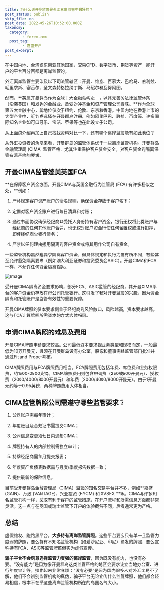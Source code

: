 ```yaml
---
title: 为什么说开曼监管是外汇离岸监管中最好的？
post_status: publish
skip_file: no
post_date: 2022-05-26T10:52:00.000Z
taxonomy:
  category:
        - forex-com
  post_tag:
        - 嘉盛开户
post_excerpt: 
---
```

在中国内地、台湾或东南亚其他国家，交易CFD、数字货币、期货等资产，能开户的平台百分百都是离岸监管的。

外汇离岸监管主要涉及以下司法管辖区：开曼、维京、百慕大、巴哈马、伯利兹、毛里求斯、塞舌尔、圣文森特格拉纳丁斯、马绍尔和瓦努阿图。

然而，**英属开曼群岛作为全球十大金融岛屿之一，以其完善的法律监管体系（沿袭英国）和发达的金融业，备受对冲基金和资产管理公司青睐。**作为全球第五大金融中心，其地位仅次于纽约、伦敦、东京和香港。中国内地在香港上市的大型企业中，近九成选择在开曼群岛注册，例如阿里巴巴、联想、百度等。许多国际知名企业如可口可乐、宝洁、苹果等也在此设立子公司。

从上面的介绍再加上自己找找资料对比一下，还有哪个离岸监管能有如此地位？

从外汇投资者的角度来看，开曼群岛的监管体系优于一些离岸监管机构。开曼群岛金融管理局 (CIMA) 监管严格，尤其注重保护客户资金安全，对客户资金的隔离保管有着严格的要求。

## 开曼CIMA监管媲美英国FCA

**在保障客户资金方面，开曼CIMA与英国金融行为监管局 (FCA) 有许多相似之处，**例如：

1. 严格规定客户资产账户的命名规则，确保资金存放于客户名下；

1. 定期对客户资金账户进行每日清算和对账；

1. 通过书面协议确保经纪商以受托人身份持有客户资金，银行无权将此类账户与经纪商的任何其他账户合并，也无权对账户资金行使任何留置权或进行扣押，即使经纪商欠银行债务；

1. 严禁以任何理由挪用隔离的客户资金或将其用作公司自有资金。

一些监管机构虽然也要求隔离客户资金，但具体规定和执行力度有所不同，有些甚至允许豁免隔离要求（例如澳大利亚证券和投资委员会ASIC）。开曼CIMA和FCA一样，不允许任何资金隔离豁免。

![Image](https://prod-files-secure.s3.us-west-2.amazonaws.com/39ed1227-6d7d-4570-be36-9ccd4a2c4241/bd849744-3fcb-4a37-8312-357962c8f065/image.png?X-Amz-Algorithm=AWS4-HMAC-SHA256&X-Amz-Content-Sha256=UNSIGNED-PAYLOAD&X-Amz-Credential=ASIAZI2LB4663O64ZM4U%2F20250427%2Fus-west-2%2Fs3%2Faws4_request&X-Amz-Date=20250427T101349Z&X-Amz-Expires=3600&X-Amz-Security-Token=IQoJb3JpZ2luX2VjEL3%2F%2F%2F%2F%2F%2F%2F%2F%2F%2FwEaCXVzLXdlc3QtMiJHMEUCIQC7yTjrZ%2FEIBcSTU5jzkmqgvGrFFBEX7NwrybKOFh8Y4wIgNtDpMH58bIMZypA6lDlkbX8XT8ESxHtiFvyfduS5wXoq%2FwMIVhAAGgw2Mzc0MjMxODM4MDUiDLPislxN6ZhZ6PwxqCrcAyyYVkFbTFIPwdJ7UxxjNgN6h4MWFd5rOJ8RDgW2wyqh9FQFiBpUv9d7FSZG3iTwuAa3k4bhgRXqdhVLohSVExpB0k8lrD77%2BGR70O3IHxr55AGfbOPdMgdRh9ocF0RhqOFRlW%2BCqHJ124V4aFoPhUawqCUi3DdUsOlfjGDYEGLQES5KyvCioa%2BuH%2F%2BjsEXOauowSfgXvj%2BiSNYOS1JNOcTZVwSknQryGbf9hRvMgEQQ%2BI%2FUz9zj1XCO4t1SoMaLXqqkb5TxbXSKxQaBM%2FRAIVPstCV1JOeExU31JZKQ6%2BgYJqjHlnbOA6v8mYDQe6mgUScZ%2BFSk0lomEoO6LPzxtJ9O3%2Bp2jIrtAx%2F4P4vRY7tFox8ephQ6vUSCruYua0HTb0dS18P0zYoBLUbZNaPoHlNfuy9aJvOG%2F2ukvq1nFSDYBDaCT3CuoBOuowLABAD7Z%2F5mURs2zd5vGPSjm6AVB8UI8NU7cnc2ictMU6hoxhmqcGWEP43PtINkYV35UOlsyp7SN91poIOdrJ%2BPA5WLbbAszF33f6P8w6uUdsUvshiurWMjELrn%2BEardzwdhitQaPPn5zu1Atnzl57%2FKTklL2Ga7bxKbg4%2BkmfDT12HCrAXRkcvC9z%2FSSfTEas%2BMNLrtsAGOqUBrx3lgpDfKKxpaz4icxlDO0Gg7pp5U1CnJJrGSUke%2FK12tr6oMYAtRlRzK6CGed%2FfIml6Ixx3rGLl36OvvTvqmoga6KMLhDOCLbpt%2FomxLX39IRJZRtxnCa80f0Y0v7WSKoy7nDKRFBGaUESioRerIQAqBCkH%2F0%2B%2FadS%2BhdXlVs1RaSYsNtWuNXabERlxp24hg5CNu5Vn1aa0KE2gpOHRdmybDSwb&X-Amz-Signature=03d07ca333a958c881621de14e6d2f5f0a9c7bfed274d733d70b5ba9839c7421&X-Amz-SignedHeaders=host&x-id=GetObject)

受开曼CIMA隔离资金要求影响，部分FCA、ASIC监管的经纪商，其开曼CIMA平台的客户资金仍存放在母公司托管银行。这引发了我对开曼监管的兴趣，因为资金隔离和托管账户是监管有效性的重要保障。

开曼CIMA牌照的资本要求侧重于经纪商的风险敞口，风险越高，资本要求越高。这与FCA计算牌照所需资本的方式大体相同。

## **申请CIMA牌照的难易及费用**

开曼CIMA牌照申请要求较高。公司最低资本要求视业务类型和规模而定，一般最低为10万开曼元，且须在开曼群岛设有办公室，股东和董事需经监管部门批准并通过Fit and Proper考核。

CIMA牌照费用与FCA牌照费用相当。FCA牌照费用包括年费、席位费和业务权限费，约1500-2500英镑。CIMA牌照费用则包含申请费（250或500开曼元）、授权费（2000/4000/8000开曼元）和年费（2000/4000/8000开曼元）。由于1开曼元约等于0.95英镑，两种牌照费用大体相当。

## CIMA监管牌照公司需遵守哪些监管要求？

1. 公司账户需每年审计；

1. 年度账目及合规证书需提交CIMA；

1. 公司信息变更须七日内通知CIMA；

1. 牌照持有人的内部控制需独立审计；

1. 持牌经纪商需每月提交报表；

1. 年度资产负债表数据需与月度/季度报告数据一致；

1. 提供最新的保险信息。

目前受开曼群岛金融管理局（CIMA）监管的知名交易平台并不多，例如**嘉盛 (GAIN)、万致 (VANTAGE)、兴业投资 (HYCM) 和 SVSFX **等。CIMA与许多知名监管机构一样，采取有利于客户的监管措施，在开户流程和所需信息方面都非常灵活。这一点与在英国或瑞士监管下开户的体验截然不同，后者通常更为严格。

## 总结

虚假维权、跑路黑平台，**大多持有离岸监管牌照**。这些平台要么只有单一且监管力度弱的牌照，要么持有不知名监管机构（如爱沙尼亚、印尼）颁发的牌照，要么宣称持有FCA、ASIC等监管牌照但实为虚假宣传。

**骗子平台不会刻意选择监管力度强的离岸监管**，因为既没有能力，也没有必要。“没有能力”是因为像开曼群岛这类监管严格的地区会要求设立当地办公室、进行年度审计等，操作起来非常麻烦；“没有必要”是因为国内很多人对外汇交易不了解，他们不会辨别监管机构的真伪，骗子平台无论宣传什么监管牌照，他们都会轻易相信，根本不在乎这些离岸监管机构所在的岛国名气大小。